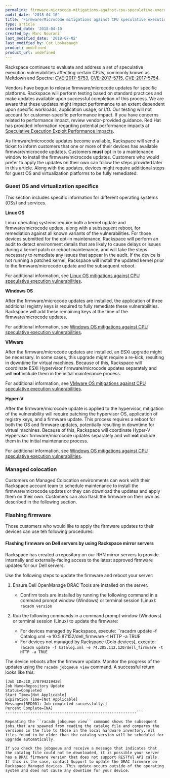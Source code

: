 ```yaml
---
permalink: firmware-microcode-mitigations-against-cpu-speculative-execution-vulnerabilities/
audit_date: '2018-04-10'
title: 'Firmware/Microcode mitigations against CPU speculative execution vulnerabilities'
type: article
created_date: '2018-04-10'
created_by: Marc Nourani
last_modified_date: '2018-07-02'
last_modified_by: Cat Lookabaugh
product: undefined
product_url: undefined
---
```


Rackspace continues to evaluate and address a set of speculative execution vulnerabilities affecting certain CPUs, commonly known as Meltdown and Spectre: [CVE-2017-5753](http://cve.mitre.org/cgi-bin/cvename.cgi?name=CVE-2017-5753), [CVE-2017-5715](http://cve.mitre.org/cgi-bin/cvename.cgi?name=CVE-2017-5715), [CVE-2017-5754](http://cve.mitre.org/cgi-bin/cvename.cgi?name=CVE-2017-5754).

Vendors have begun to release firmware/microcode updates for specific platforms. Rackspace will perform testing based on standard practices and make updates available upon successful completion of this process. We are aware that these updates might impact performance to an extent dependent upon specific workloads, application usage, or I/O. Our testing will not account for customer-specific performance impact. If you have concerns related to performance impact, review vendor-provided guidance. Red Hat has provided information regarding potential performance impacts at [Speculative Execution Exploit Performance Impacts](https://access.redhat.com/articles/3307751).

As firmware/microcode updates become available, Rackspace will send a ticket to inform customers that one or more of their devices has available firmware/microcode updates. Customers **must** opt in to a maintenance window to install the firmware/microcode updates. Customers who would prefer to apply the updates on their own can follow the steps provided later in this article. Along with the updates, devices might require additional steps for guest OS and virtualization platforms to be fully remediated.

### Guest OS and virtualization specifics

This section includes specific information for different operating systems (OSs) and services.

**Linux OS**

Linux operating systems require both a kernel update and firmware/microcode update, along with a subsequent reboot, for remediation against all known variants of the vulnerabilities. For those devices submitted for the opt-in maintenance, Rackspace will perform an audit to detect environment details that are likely to cause delays or issues during a kernel patch or reboot maintenance, and will take the steps necessary to remediate any issues that appear in the audit. If the device is not running a patched kernel, Rackspace will install the updated kernel prior to the firmware/microcode update and the subsequent reboot.

For additional information, see [Linux OS mitigations against CPU speculative execution vulnerabilities](/how-to/linux-os-mitigations-against-cpu-speculative-execution-vulnerabilities/).

**Windows OS**

After the firmware/microcode updates are installed, the application of three additional registry keys is required to fully remediate these vulnerabilities. Rackspace will add these remaining keys at the time of the firmware/microcode updates.

For additional information, see [Windows OS mitigations against CPU speculative execution vulnerabilities](/how-to/windows-os-mitigations-against-cpu-speculative-execution-vulnerabilities/).

**VMware**

After the firmware/microcode updates are installed, an ESXi upgrade might be necessary. In some cases, this upgrade might require a re-kick, resulting in downtime for virtual machines. Because of this, Rackspace will coordinate ESXi Hypervisor firmware/microcode updates separately and will **not** include them in the initial maintenance process.

For additional information, see [VMware OS mitigations against CPU speculative execution vulnerabilities](https://support.rackspace.com/how-to/vmware-os-mitigations-against-cpu-speculative-execution-vulnerabilities/).

**Hyper-V**

After the firmware/microcode update is applied to the hypervisor, mitigation of the vulnerability will require patching the hypervisor OS, application of registry keys, and a firmware update. This process requires a reboot for both the OS and firmware updates, potentially resulting in downtime for virtual machines. Because of this, Rackspace will coordinate Hyper-V Hypervisor firmware/microcode updates separately and will **not** include them in the initial maintenance process.

For additional information, see [Windows OS mitigations against CPU speculative execution vulnerabilities](/how-to/windows-os-mitigations-against-cpu-speculative-execution-vulnerabilities/).

### Managed colocation

Customers on Managed Colocation environments can work with their Rackspace account team to schedule maintenance to install the firmware/microcode updates or they can download the updates and apply them on their own. Customers can also flash the firmware on their own as described in the following section. 

### Flashing firmware

Those customers who would like to apply the firmware updates to their devices can use teh following procedures: 

#### Flashing firmware on Dell servers by using Rackspace mirror servers

Rackspace has created a repository on our RHN mirror servers to provide internally and externally-facing access to the latest approved firmware updates for our Dell servers. 

Use the following steps to update the firmware and reboot your server:

1.	Ensure Dell OpenManage DRAC Tools are installed on the server.
    -	Confirm tools are installed by running the following command in a command prompt window (Windows) or terminal session         (Linux): ``racadm version``

2.	Run the following commands in a command prompt window (Windows) or terminal session (Linux) to update the firmware:
    -	For devices managed by Rackspace, execute: ``racadm update -f Catalog.xml -e 10.5.87.152/dell_firmware -t HTTP -a TRUE 
    -	For devices not managed by Rackspace (Colo devices), execute: ``racadm update -f Catalog.xml -e 74.205.112.120/dell_firmware -t HTTP -a TRUE``

The device reboots after the firmware update. Monitor the progress of the updates using the ``racadm jobqueue view`` command. A successful return looks like this:

```----------------------------------------------------------
[Job ID=JID_278794219428]
Job Name=Repository Update
Status=Completed
Start Time=[Not Applicable]
Expiration Time=[Not Applicable]
Message=[RED001: Job completed successfully.]
Percent Complete=[NA]
----------------------------------------------------------```

Repeating the ``racadm jobqueue view`` command shows the subsequent jobs that are spawned from reading the catalog file and compares the versions in the file to those in the local hardware inventory. All files found to be older than the catalog version will be scheduled for upgrade automatically.

If you check the jobqueue and receive a message that indicates that the catalog file could not be downloaded, it is possible your server has a DRAC firmware version that does not support RESTful API calls. If this is the case, contact Support to update the DRAC firmware on Rackspace Managed devices. This update occurs outside of the operating system and does not cause any downtime for your device.


